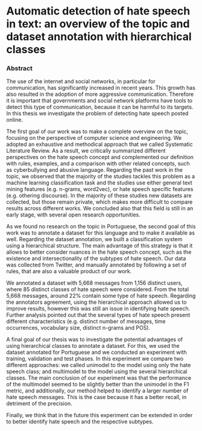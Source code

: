 # Automatic detection of hate speech in text: an overview of the topic and dataset annotation with hierarchical classes

### Abstract

The use of the internet and social networks, in particular for communication, has significantly increased in recent years. This growth has also resulted in the adoption of more aggressive communication. Therefore it is important that governments and social network platforms have tools to detect this type of communication, because it can be harmful to its targets. In this thesis we investigate the problem of detecting hate speech posted online.

The first goal of our work was to make a complete overview on the topic, focusing on the perspective of computer science and engineering. We adopted an exhaustive and methodical approach that we called Systematic Literature Review. As a result, we critically summarized different perspectives on the hate speech concept and complemented our definition with rules, examples, and a comparison with other related concepts, such as cyberbullying and abusive language. Regarding the past work in the topic, we observed that the majority of the studies tackles this problem as a machine learning classification task and the studies use either general text mining features (e.g. n-grams, word2vec), or hate speech specific features (e.g. othering discourse). In the majority of these studies new datasets are collected, but those remain private, which makes more difficult to compare results across different works. We concluded also that this field is still in an early stage, with several open research opportunities.

As we found no research on the topic in Portuguese, the second goal of this work was to annotate a dataset for this language and to make it available as well. Regarding the dataset annotation, we built a classification system using a hierarchical structure. The main advantage of this strategy is that it allows to better consider nuances in the hate speech concept, such as the existence and intersectionality of the subtypes of hate speech. Our data was collected from Twitter, and manually annotated by following a set of rules, that are also a valuable product of our work.

We annotated a dataset with 5,668 messages from 1,156 distinct users, where 85 distinct classes of hate speech were considered. From the total 5,668 messages, around 22% contain some type of hate speech. Regarding the annotators agreement, using the hierarchical approach allowed us to improve results, however this was still an issue in identifying hate speech. Further analysis pointed out that the several types of hate speech present different characteristics (e.g. distinct number of messages, time occurrences, vocabulary size, distinct n-grams and POS).

A final goal of our thesis was to investigate the potential advantages of using hierarchical classes to annotate a dataset. For this, we used the dataset annotated for Portuguese and we conducted an experiment with training, validation and test phases. In this experiment we compare two different approaches: we called unimodel to the model using only the hate speech class; and multimodel to the model using the several hierarchical classes. The main conclusion of our experiment was that the performance of the multimodel seemed to be slightly better than the unimodel in the F1 metric, and additionally, our method helped to identify a larger number of hate speech messages. This is the case because it has a better recall, in detriment of the precision.

Finally, we think that in the future this experiment can be extended in order to better identify hate speech and the respective subtypes.
